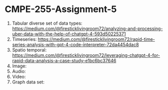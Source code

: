 # CMPE-255-Assignment-5

1. Tabular diverse set of data types: https://medium.com/@firesticklivingroom72/analyzing-and-processing-uber-data-with-the-help-of-chatgpt-4-593d50225371
2. Timeseries: https://medium.com/@firesticklivingroom72/rapid-time-series-analysis-with-gpt-4-code-interpreter-72da4454dac8
3. Spatio temporal: https://medium.com/@firesticklivingroom72/leveraging-chatgpt-4-for-rapid-data-analysis-a-case-study-e1bc6bc37646
4. Image:
5. Audio:
6. Video:
7. Graph data set:
